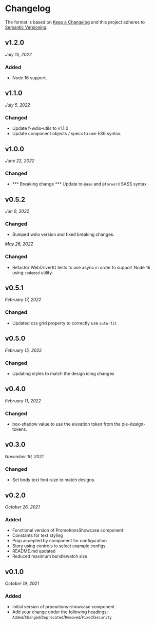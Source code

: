 # Changelog

The format is based on [Keep a Changelog](http://keepachangelog.com/en/1.0.0/)
and this project adheres to [Semantic Versioning](http://semver.org/spec/v2.0.0.html).

v1.2.0
 ------------------------------
 *July 15, 2022*

 ### Added
 - Node 16 support.


v1.1.0
------------------------------
*July 5, 2022*

### Changed
- Update f-wdio-utils to v1.1.0
- Update component objects / specs to use ES6 syntax.


v1.0.0
-----------------------------
*June 22, 2022*

### Changed
- *** Breaking change *** Update to `@use` and `@forward` SASS syntax


v0.5.2
------------------------------
*Jun 9, 2022*

### Changed
- Bumped wdio version and fixed breaking changes.

*May 26, 2022*

### Changed
- Refactor WebDriverIO tests to use async in order to support Node 16 using `codemod` utility.


v0.5.1
------------------------------
*February 17, 2022*

### Changed
- Updated css grid property to correctly use `auto-fit`


v0.5.0
------------------------------
*February 15, 2022*

### Changed
- Updating styles to match the design icing changes


v0.4.0
------------------------------
*February 11, 2022*

### Changed
- box-shadow value to use the elevation token from the pie-design-tokens.


v0.3.0
------------------------------
*November 10, 2021*

### Changed
- Set body text font-size to match designs.


v0.2.0
------------------------------
*October 26, 2021*

### Added
- Functional version of PromotionsShowcase component
- Constants for text styling
- Prop accepted by component for configuration
- Story using controls to select example configs
- README.md updated
- Reduced maximum bundlewatch size


v0.1.0
------------------------------
*October 19, 2021*

### Added
- Initial version of promotions-showcase component
- Add your change under the following headings: `Added`/`Changed`/`Deprecated`/`Removed`/`Fixed`/`Security`
